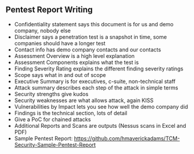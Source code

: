## Pentest Report Writing
- Confidentiality statement says this document is for us and demo company, nobody else
- Disclaimer says a penetration test is a snapshot in time, some companies should have a longer test
- Contact info has demo company contacts and our contacts
- Assessment Overview is a high level explanation
- Assessment Components explains what the test is
- Finding Severity Rating explains the different finding severity ratings
- Scope says what in and out of scope
- Executive Summary is for executives, c-suite, non-technical staff
- Attack summary describes each step of the attack in simple terms
- Security strengths give kudos
- Security weaknesses are what allows attack, again KISS
- Vulnerabilities by Impact lets you see how well the demo company did
- Findings is the technical section, lots of detail
- Give a PoC for chained attacks
- Additional Reports and Scans are outputs (Nessus scans in Excel and PDF)
- Sample Pentest Report: https://github.com/hmaverickadams/TCM-Security-Sample-Pentest-Report
